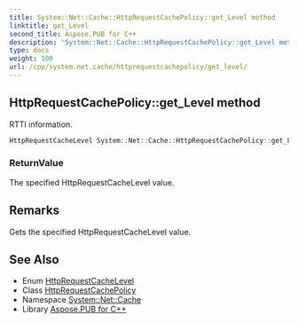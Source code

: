 ```yaml
---
title: System::Net::Cache::HttpRequestCachePolicy::get_Level method
linktitle: get_Level
second_title: Aspose.PUB for C++
description: 'System::Net::Cache::HttpRequestCachePolicy::get_Level method. RTTI information in C++.'
type: docs
weight: 100
url: /cpp/system.net.cache/httprequestcachepolicy/get_level/
---
```

## HttpRequestCachePolicy::get_Level method


RTTI information.

```cpp
HttpRequestCacheLevel System::Net::Cache::HttpRequestCachePolicy::get_Level() const
```


### ReturnValue

The specified HttpRequestCacheLevel value.
## Remarks


Gets the specified HttpRequestCacheLevel value. 
## See Also

* Enum [HttpRequestCacheLevel](../../httprequestcachelevel/)
* Class [HttpRequestCachePolicy](../)
* Namespace [System::Net::Cache](../../)
* Library [Aspose.PUB for C++](../../../)

